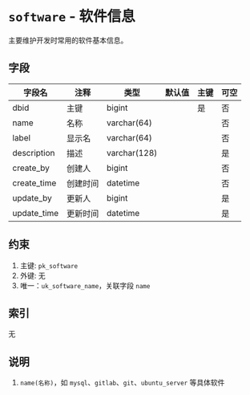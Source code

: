 # `software` - 软件信息

主要维护开发时常用的软件基本信息。

## 字段

| 字段名      | 注释     | 类型         | 默认值 | 主键 | 可空 |
| ----------- | -------- | ------------ | ------ | ---- | ---- |
| dbid        | 主键     | bigint       |        | 是   | 否   |
| name        | 名称     | varchar(64)  |        |      | 否   |
| label       | 显示名   | varchar(64)  |        |      | 否   |
| description | 描述     | varchar(128) |        |      | 是   |
| create_by   | 创建人   | bigint       |        |      | 否   |
| create_time | 创建时间 | datetime     |        |      | 否   |
| update_by   | 更新人   | bigint       |        |      | 是   |
| update_time | 更新时间 | datetime     |        |      | 是   |

## 约束

1. 主键: `pk_software`
2. 外键: 无
3. 唯一：`uk_software_name`，关联字段 `name`

## 索引

无

## 说明

1. `name(名称)`，如 `mysql`、`gitlab`、`git`、`ubuntu_server` 等具体软件